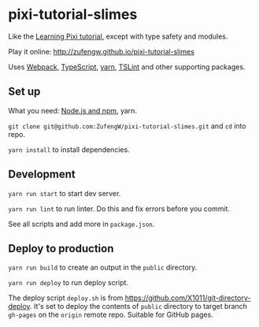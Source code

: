 # pixi-tutorial-slimes
Like the [Learning Pixi tutorial](https://github.com/kittykatattack/learningPixi), except with type safety and modules.

Play it online: http://zufengw.github.io/pixi-tutorial-slimes

Uses [Webpack](https://webpack.js.org/), [TypeScript](https://github.com/Microsoft/TypeScript), [yarn](https://yarnpkg.com/en/), [TSLint](https://github.com/palantir/tslint) and other supporting packages.


## Set up
What you need: [Node.js and npm](https://nodejs.org/en/download/), yarn.

`git clone git@github.com:ZufengW/pixi-tutorial-slimes.git` and `cd` into repo.

`yarn install` to install dependencies.

## Development

`yarn run start` to start dev server. 

`yarn run lint` to run linter. Do this and fix errors before you commit.

See all scripts and add more in `package.json`.


## Deploy to production

`yarn run build` to create an output in the `public` directory.

`yarn run deploy` to run deploy script.

The deploy script `deploy.sh` is from https://github.com/X1011/git-directory-deploy.
It's set to deploy the contents of `public` directory to target branch `gh-pages` on the `origin` remote repo.
Suitable for GitHub pages.
